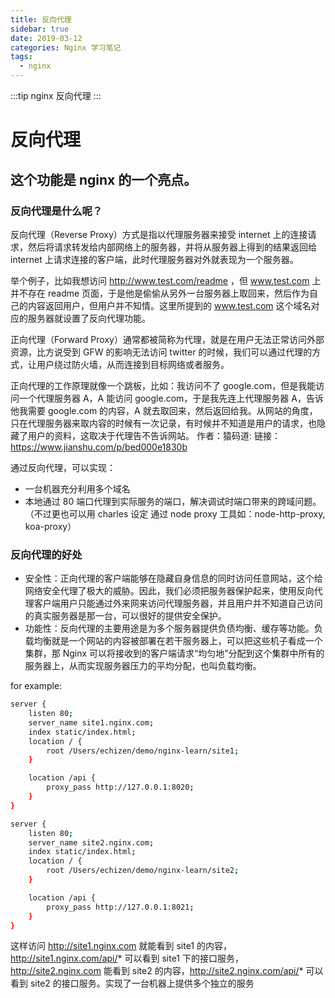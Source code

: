 ```yaml
---
title: 反向代理
sidebar: true
date: 2019-03-12
categories: Nginx 学习笔记
tags:
  - nginx
---
```


:::tip
nginx 反向代理
:::

<!-- more -->

# 反向代理

## 这个功能是 nginx 的一个亮点。

### 反向代理是什么呢？

反向代理（Reverse Proxy）方式是指以代理服务器来接受 internet 上的连接请求，然后将请求转发给内部网络上的服务器，并将从服务器上得到的结果返回给 internet 上请求连接的客户端，此时代理服务器对外就表现为一个服务器。

举个例子，比如我想访问 http://www.test.com/readme ，但 www.test.com 上并不存在 readme 页面，于是他是偷偷从另外一台服务器上取回来，然后作为自己的内容返回用户，但用户并不知情。这里所提到的 www.test.com 这个域名对应的服务器就设置了反向代理功能。

正向代理（Forward Proxy）通常都被简称为代理，就是在用户无法正常访问外部资源，比方说受到 GFW 的影响无法访问 twitter 的时候，我们可以通过代理的方式，让用户绕过防火墙，从而连接到目标网络或者服务。

正向代理的工作原理就像一个跳板，比如：我访问不了 google.com，但是我能访问一个代理服务器 A，A 能访问 google.com，于是我先连上代理服务器 A，告诉他我需要 google.com 的内容，A 就去取回来，然后返回给我。从网站的角度，只在代理服务器来取内容的时候有一次记录，有时候并不知道是用户的请求，也隐藏了用户的资料，这取决于代理告不告诉网站。 作者：猿码道: 链接：https://www.jianshu.com/p/bed000e1830b

通过反向代理，可以实现：

- 一台机器充分利用多个域名
- 本地通过 80 端口代理到实际服务的端口，解决调试时端口带来的跨域问题。（不过更也可以用 charles 设定 通过 node proxy 工具如：node-http-proxy, koa-proxy）

### 反向代理的好处

- 安全性：正向代理的客户端能够在隐藏自身信息的同时访问任意网站，这个给网络安全代理了极大的威胁。因此，我们必须把服务器保护起来，使用反向代理客户端用户只能通过外来网来访问代理服务器，并且用户并不知道自己访问的真实服务器是那一台，可以很好的提供安全保护。
- 功能性：反向代理的主要用途是为多个服务器提供负债均衡、缓存等功能。负载均衡就是一个网站的内容被部署在若干服务器上，可以把这些机子看成一个集群，那 Nginx 可以将接收到的客户端请求“均匀地”分配到这个集群中所有的服务器上，从而实现服务器压力的平均分配，也叫负载均衡。

for example:

```bash
server {
    listen 80;
    server_name site1.nginx.com;
    index static/index.html;
    location / {
        root /Users/echizen/demo/nginx-learn/site1;
    }

    location /api {
        proxy_pass http://127.0.0.1:8020;
    }
}

server {
    listen 80;
    server_name site2.nginx.com;
    index static/index.html;
    location / {
        root /Users/echizen/demo/nginx-learn/site2;
    }

    location /api {
        proxy_pass http://127.0.0.1:8021;
    }
}
```

这样访问 http://site1.nginx.com 就能看到 site1 的内容，http://site1.nginx.com/api/* 可以看到 site1 下的接口服务，http://site2.nginx.com 能看到 site2 的内容，http://site2.nginx.com/api/* 可以看到 site2 的接口服务。实现了一台机器上提供多个独立的服务

<Valine></Valine>
